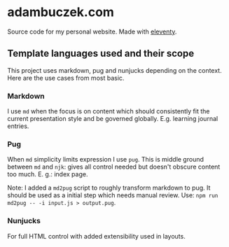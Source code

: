 adambuczek.com
===

Source code for my personal website. Made with [eleventy](https://www.11ty.io/).

Template languages used and their scope
---
This project uses markdown, pug and nunjucks depending on the context. Here are the use cases from most basic.

### Markdown
I use `md` when the focus is on content which should consistently fit the current presentation style and be governed globally. E.g. learning journal entries.

### Pug
When `md` simplicity limits expression I use `pug`. This is middle ground between `md` and `njk`: gives all control needed but doesn't obscure content too much. E. g.: index page.

Note: I added a `md2pug` script to roughly transform markdown to pug. It should be used as a initial step which needs manual review. Use: `npm run md2pug -- -i input.js > output.pug`.

### Nunjucks
For full HTML control with added extensibility used in layouts.
